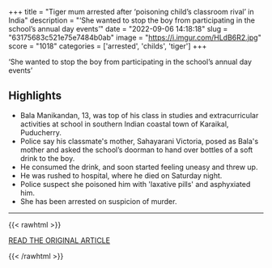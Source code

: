 +++
title = "Tiger mum arrested after ‘poisoning child’s classroom rival’ in India"
description = "‘She wanted to stop the boy from participating in the school’s annual day events’"
date = "2022-09-06 14:18:18"
slug = "63175683c521e75e7484b0ab"
image = "https://i.imgur.com/HLdB6R2.jpg"
score = "1018"
categories = ['arrested', 'childs', 'tiger']
+++

‘She wanted to stop the boy from participating in the school’s annual day events’

## Highlights

- Bala Manikandan, 13, was top of his class in studies and extracurricular activities at school in southern Indian coastal town of Karaikal, Puducherry.
- Police say his classmate's mother, Sahayarani Victoria, posed as Bala's mother and asked the school’s doorman to hand over bottles of a soft drink to the boy.
- He consumed the drink, and soon started feeling uneasy and threw up.
- He was rushed to hospital, where he died on Saturday night.
- Police suspect she poisoned him with 'laxative pills' and asphyxiated him.
- She has been arrested on suspicion of murder.

---

{{< rawhtml >}}
  <p class="article-category">
    <a target="_blank" href="https://www.independent.co.uk/asia/india/puducherry-mother-child-rival-poisoning-b2159918.html">READ THE ORIGINAL ARTICLE</a>
  </p>
{{< /rawhtml >}}
